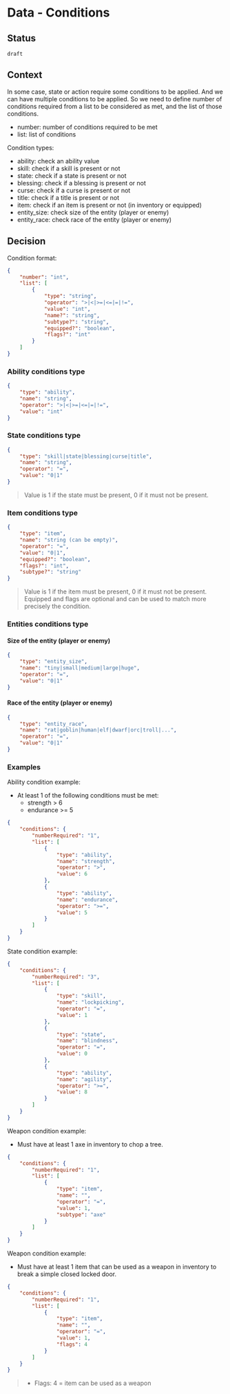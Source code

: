 # Data - Conditions

## Status

`draft`

## Context

In some case, state or action require some conditions to be applied.
And we can have multiple conditions to be applied.
So we need to define number of conditions required from a list to be considered as met, and the list of those conditions.

- number: number of conditions required to be met
- list: list of conditions

Condition types:
- ability: check an ability value
- skill: check if a skill is present or not
- state: check if a state is present or not
- blessing: check if a blessing is present or not
- curse: check if a curse is present or not
- title: check if a title is present or not
- item: check if an item is present or not (in inventory or equipped)
- entity_size: check size of the entity (player or enemy)
- entity_race: check race of the entity (player or enemy)

## Decision

Condition format:

```json
{
    "number": "int",
    "list": [
        {
            "type": "string",
            "operator": ">|<|>=|<=|=|!=",
            "value": "int",
            "name?": "string",
            "subtype?": "string",
            "equipped?": "boolean",
            "flags?": "int"
        }
    ]
}
```

### Ability conditions type
```json
{
    "type": "ability",
    "name": "string",
    "operator": ">|<|>=|<=|=|!=",
    "value": "int"
}
```

### State conditions type
```json
{
    "type": "skill|state|blessing|curse|title",
    "name": "string",
    "operator": "=",
    "value": "0|1"
}
```
> Value is 1 if the state must be present, 0 if it must not be present.

### Item conditions type
```json
{
    "type": "item",
    "name": "string (can be empty)",
    "operator": "=",
    "value": "0|1",
    "equipped?": "boolean",
    "flags?": "int",
    "subtype?": "string"
}
```
> Value is 1 if the item must be present, 0 if it must not be present.
> Equipped and flags are optional and can be used to match more precisely the condition.

### Entities conditions type
#### Size of the entity (player or enemy)
```json
{
    "type": "entity_size",
    "name": "tiny|small|medium|large|huge",
    "operator": "=",
    "value": "0|1"
}
```

#### Race of the entity (player or enemy)
```json
{
    "type": "entity_race",
    "name": "rat|goblin|human|elf|dwarf|orc|troll|...",
    "operator": "=",
    "value": "0|1"
}
```






### Examples
Ability condition example:
 - At least 1 of the following conditions must be met:
   - strength > 6
   - endurance >= 5

```json
{
    "conditions": {
        "numberRequired": "1",
        "list": [
            {
                "type": "ability",
                "name": "strength",
                "operator": ">",
                "value": 6
            },
            {
                "type": "ability",
                "name": "endurance",
                "operator": ">=",
                "value": 5
            }
        ]
    }
}
```

State condition example:

```json
{
    "conditions": {
        "numberRequired": "3",
        "list": [
            {
                "type": "skill",
                "name": "lockpicking",
                "operator": "=",
                "value": 1
            },
            {
                "type": "state",
                "name": "blindness",
                "operator": "=",
                "value": 0
            },
            {
                "type": "ability",
                "name": "agility",
                "operator": ">=",
                "value": 8
            }
        ]
    }
}
```

Weapon condition example:
- Must have at least 1 axe in inventory to chop a tree.

```json
{
    "conditions": {
        "numberRequired": "1",
        "list": [
            {
                "type": "item",
                "name": "",
                "operator": "=",
                "value": 1,
                "subtype": "axe"
            }
        ]
    }
}
```

Weapon condition example:
- Must have at least 1 item that can be used as a weapon in inventory to break a simple closed locked door.

```json
{
    "conditions": {
        "numberRequired": "1",
        "list": [
            {
                "type": "item",
                "name": "",
                "operator": "=",
                "value": 1,
                "flags": 4
            }
        ]
    }
}
```
> - Flags: 4 = item can be used as a weapon
